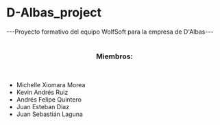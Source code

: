 # D-Albas_project
---Proyecto formativo del equipo WolfSoft para la empresa de D'Albas---
#
<h3 style="text-align: center">Miembros:</h3><br>
<ul>
  <li>Michelle Xiomara Morea</li>
  <li>Kevin Andrés Ruiz</li>
  <li>Andrés Felipe Quintero</li>
  <li>Juan Esteban Diaz</li>
  <li>Juan Sebastián Laguna</li>
</ul>
